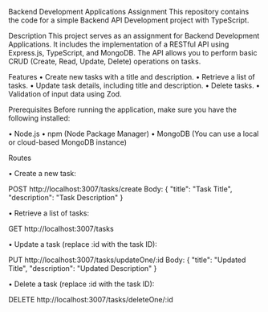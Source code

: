 Backend Development Applications Assignment
This repository contains the code for a simple Backend API Development project with TypeScript.

Description
This project serves as an assignment for Backend Development Applications. It includes the implementation of a RESTful API using Express.js, TypeScript, and MongoDB. The API allows you to perform basic CRUD (Create, Read, Update, Delete) operations on tasks.

Features
• Create new tasks with a title and description.
• Retrieve a list of tasks.
• Update task details, including title and description.
• Delete tasks.
• Validation of input data using Zod.

Prerequisites
Before running the application, make sure you have the following installed:

• Node.js
• npm (Node Package Manager)
• MongoDB (You can use a local or cloud-based MongoDB instance)

Routes

• Create a new task:

POST http://localhost:3007/tasks/create
Body: {
"title": "Task Title",
"description": "Task Description"
}

• Retrieve a list of tasks:

GET http://localhost:3007/tasks

• Update a task (replace :id with the task ID):

PUT http://localhost:3007/tasks/updateOne/:id
Body: {
"title": "Updated Title",
"description": "Updated Description"
}

• Delete a task (replace :id with the task ID):

DELETE http://localhost:3007/tasks/deleteOne/:id
